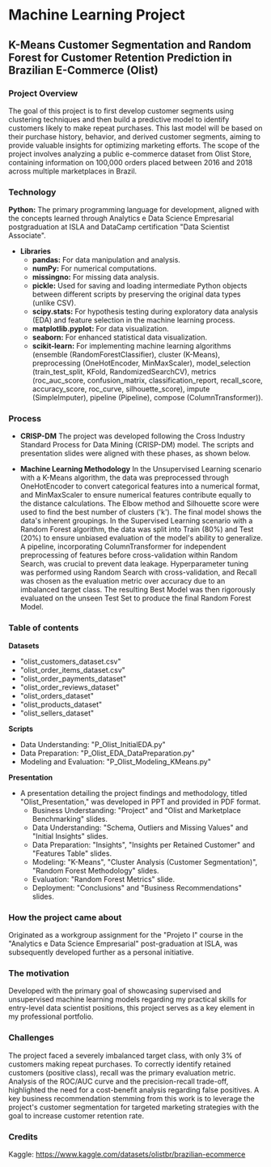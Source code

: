 # Machine Learning Project

## K-Means Customer Segmentation and Random Forest for Customer Retention Prediction in Brazilian E-Commerce (Olist)

### Project Overview 

The goal of this project is to first develop customer segments using clustering techniques and then build a predictive model to identify customers likely to make repeat purchases. This last model will be based on their purchase history, behavior, and derived customer segments, aiming to provide valuable insights for optimizing marketing efforts. The scope of the project involves analyzing a public e-commerce dataset from Olist Store, containing information on 100,000 orders placed between 2016 and 2018 across multiple marketplaces in Brazil.


### Technology

**Python:**
The primary programming language for development, aligned with the concepts learned through Analytics e Data Science Empresarial postgraduation at ISLA and
DataCamp certification "Data Scientist Associate".

- **Libraries**
  - **pandas:** For data manipulation and analysis.
  - **numPy:** For numerical computations.
  - **missingno:** For missing data analysis.
  - **pickle:** Used for saving and loading intermediate Python objects between different scripts by preserving the original data types (unlike CSV).
  - **scipy.stats:** For hypothesis testing during exploratory data analysis (EDA) and feature selection in the machine learning process.
  - **matplotlib.pyplot:** For data visualization.
  - **seaborn:** For enhanced statistical data visualization.
  - **scikit-learn:** For implementing machine learning algorithms (ensemble (RandomForestClassifier), cluster (K-Means), preprocessing (OneHotEncoder, MinMaxScaler), model_selection (train_test_split, KFold, RandomizedSearchCV), metrics (roc_auc_score, confusion_matrix, classification_report, recall_score, accuracy_score, roc_curve, silhouette_score), impute (SimpleImputer), pipeline (Pipeline), compose (ColumnTransformer)).


### Process

- **CRISP-DM** 
The project was developed following the Cross Industry Standard Process for Data Mining (CRISP-DM) model. The scripts and presentation slides were aligned with these phases, as shown below.

- **Machine Learning Methodology**
In the Unsupervised Learning scenario with a K-Means algorithm, the data was preprocessed through OneHotEncoder to convert categorical features into a numerical format, and MinMaxScaler to ensure numerical features contribute equally to the distance calculations. The Elbow method and Silhouette score were used to find the best number of clusters ('k'). The final model shows the data's inherent groupings.
In the Supervised Learning scenario with a Random Forest algorithm, the data was split into Train (80%) and Test (20%) to ensure unbiased evaluation of the model's ability to generalize. A pipeline, incorporating ColumnTransformer for independent preprocessing of features before cross-validation within Random Search, was crucial to prevent data leakage. Hyperparameter tuning was performed using Random Search with cross-validation, and Recall was chosen as the evaluation metric over accuracy due to an imbalanced target class. The resulting Best Model was then rigorously evaluated on the unseen Test Set to produce the final Random Forest Model.


### Table of contents

**Datasets**
- "olist_customers_dataset.csv"
- "olist_order_items_dataset.csv"
- "olist_order_payments_dataset"
- "olist_order_reviews_dataset"
- "olist_orders_dataset"
- "olist_products_dataset"
- "olist_sellers_dataset"

**Scripts**
- Data Understanding: "P_Olist_InitialEDA.py"
- Data Preparation: "P_Olist_EDA_DataPreparation.py"
- Modeling and Evaluation: "P_Olist_Modeling_KMeans.py"

**Presentation**
- A presentation detailing the project findings and methodology, titled "Olist_Presentation," was developed in PPT and provided in PDF format.
  - Business Understanding: "Project" and "Olist and Marketplace Benchmarking" slides.
  - Data Understanding: "Schema, Outliers and Missing Values" and "Initial Insights" slides.
  - Data Preparation: "Insights", "Insights per Retained Customer" and "Features Table" slides.
  - Modeling: "K-Means", "Cluster Analysis (Customer Segmentation)", "Random Forest Methodology" slides.
  - Evaluation: "Random Forest Metrics" slide.
  - Deployment: "Conclusions" and "Business Recommendations" slides.


### How the project came about

Originated as a workgroup assignment for the "Projeto I" course in the "Analytics e Data Science Empresarial" post-graduation at ISLA, was subsequently developed further as a personal initiative.


### The motivation

Developed with the primary goal of showcasing supervised and unsupervised machine learning models regarding my practical skills for entry-level data scientist positions, this project serves as a key element in my professional portfolio.


### Challenges

The project faced a severely imbalanced target class, with only 3% of customers making repeat purchases. To correctly identify retained customers (positive class), recall was the primary evaluation metric. Analysis of the ROC/AUC curve and the precision-recall trade-off, highlighted the need for a cost-benefit analysis regarding false positives. A key business recommendation stemming from this work is to leverage the project's customer segmentation for targeted marketing strategies with the goal to increase customer retention rate.  


### Credits

Kaggle: https://www.kaggle.com/datasets/olistbr/brazilian-ecommerce
